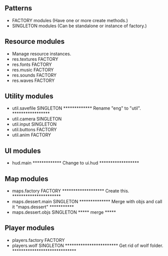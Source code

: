 ## Patterns

* FACTORY modules (Have one or more create methods.)
* SINGLETON modules (Can be standalone or instance of factory.)

## Resource modules

* Manage resource instances.
* res.textures  FACTORY
* res.fonts     FACTORY
* res.music     FACTORY
* res.sounds    FACTORY
* res.waves     FACTORY

## Utility modules

* util.savefile  SINGLETON   ************* Rename "eng" to "util". *****************
* util.camera    SINGLETON
* util.input     SINGLETON
* util.buttons   FACTORY
* util.anim      FACTORY

## UI modules

* hud.main  ************* Change to ui.hud ******************

## Map modules

* maps.factory       FACTORY     ******************* Create this. **********************
* maps.dessert.main  SINGLETON   ************** Merge with objs and call it "maps.dessert" ***********
* maps.dessert.objs  SINGLETON   ***** merge *****

## Player modules

* players.factory    FACTORY
* players.wolf       SINGLETON  ************************ Get rid of wolf folder. *****************************


